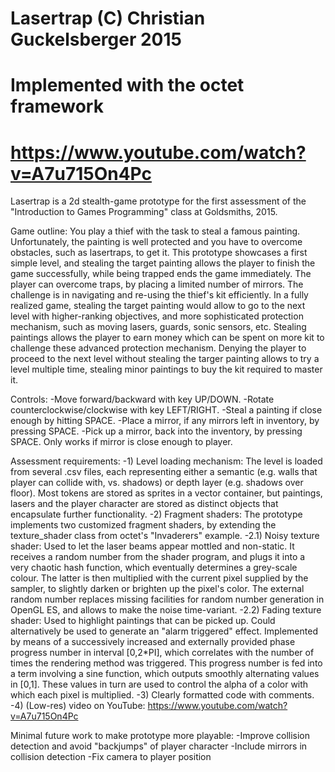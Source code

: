 # Lasertrap (C) Christian Guckelsberger 2015
# Implemented with the octet framework
# https://www.youtube.com/watch?v=A7u715On4Pc

Lasertrap is a 2d stealth-game prototype for the first assessment of the "Introduction to Games Programming" class at Goldsmiths, 2015.

Game outline:
You play a thief with the task to steal a famous painting. Unfortunately, the painting is well protected and you have to overcome obstacles, such as lasertraps, to get it. This prototype showcases a first simple level, and stealing the target painting allows the player to finish the game successfully, while being trapped ends the game immediately. The player can overcome traps, by placing a limited number of mirrors. The challenge is in navigating and re-using the thief's kit efficiently.
In a fully realized game, stealing the target painting would allow to go to the next level with higher-ranking objectives, and more sophisticated protection mechanism, such as moving lasers, guards, sonic sensors, etc. Stealing paintings allows the player to earn money which can be spent on more kit to challenge these advanced protection mechanism. Denying the player to proceed to the next level without stealing the targer painting allows to try a level multiple time, stealing minor paintings to buy the kit required to master it.

Controls:
-Move forward/backward with key UP/DOWN. 
-Rotate counterclockwise/clockwise with key LEFT/RIGHT. 
-Steal a painting if close enough by hitting SPACE. 
-Place a mirror, if any mirrors left in inventory, by pressing SPACE. 
-Pick up a mirror, back into the inventory, by pressing SPACE. Only works if mirror is close enough to player.

Assessment requirements:
-1) Level loading mechanism: The level is loaded from several .csv files, each representing either a semantic (e.g. walls that player can collide with, vs. shadows) or depth layer (e.g. shadows over floor). Most tokens are stored as sprites in a vector container, but paintings, lasers and the player character are stored as distinct objects that encapsulate further functionality.
-2) Fragment shaders: The prototype implements two customized fragment shaders, by extending the texture_shader class from octet's "Invaderers" example.
-2.1) Noisy texture shader: Used to let the laser beams appear mottled and non-static. It receives a random number from the shader program, and plugs it into a very chaotic hash function, which eventually determines a grey-scale colour. The latter is then multiplied with the current pixel supplied by the sampler, to slightly darken or brighten up the pixel's color. The external random number replaces missing facilities for random number generation in OpenGL ES, and allows to make the noise time-variant. 
-2.2) Fading texture shader: Used to highlight paintings that can be picked up. Could alternatively be used to generate an "alarm triggered" effect. Implemented by means of a successively increased and externally provided phase progress number in interval [0,2*PI], which correlates with the number of times the rendering method was triggered. This progress number is fed into a term involving a sine function, which outputs smoothly alternating values in [0,1]. These values in turn are used to control the alpha of a color with which each pixel is multiplied.
-3) Clearly formatted code with comments.
-4) (Low-res) video on YouTube: https://www.youtube.com/watch?v=A7u715On4Pc

Minimal future work to make prototype more playable:
-Improve collision detection and avoid "backjumps" of player character
-Include mirrors in collision detection
-Fix camera to player position